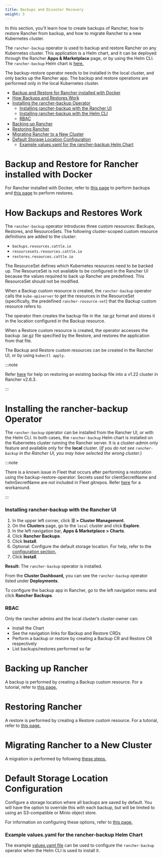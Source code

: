 ```yaml
---
title: Backups and Disaster Recovery
weight: 5
---
```


In this section, you'll learn how to create backups of Rancher, how to restore Rancher from backup, and how to migrate Rancher to a new Kubernetes cluster.

The `rancher-backup` operator is used to backup and restore Rancher on any Kubernetes cluster. This application is a Helm chart, and it can be deployed through the Rancher **Apps & Marketplace** page, or by using the Helm CLI. The `rancher-backup` Helm chart is [here.](https://github.com/rancher/charts/tree/release-v2.6/charts/rancher-backup)

The backup-restore operator needs to be installed in the local cluster, and only backs up the Rancher app. The backup and restore operations are performed only in the local Kubernetes cluster.

- [Backup and Restore for Rancher installed with Docker](#backup-and-restore-for-rancher-installed-with-docker)
- [How Backups and Restores Work](#how-backups-and-restores-work)
- [Installing the rancher-backup Operator](#installing-the-rancher-backup-operator)
  - [Installing rancher-backup with the Rancher UI](#installing-rancher-backup-with-the-rancher-ui)
  - [Installing rancher-backup with the Helm CLI](#installing-rancher-backup-with-the-helm-cli)
  - [RBAC](#rbac)
- [Backing up Rancher](#backing-up-rancher)
- [Restoring Rancher](#restoring-rancher)
- [Migrating Rancher to a New Cluster](#migrating-rancher-to-a-new-cluster)
- [Default Storage Location Configuration](#default-storage-location-configuration)
  - [Example values.yaml for the rancher-backup Helm Chart](#example-values-yaml-for-the-rancher-backup-helm-chart)

# Backup and Restore for Rancher installed with Docker

For Rancher installed with Docker, refer to [this page](./docker-installs/docker-backups) to perform backups and [this page](./docker-installs/docker-restores) to perform restores.

# How Backups and Restores Work

The `rancher-backup` operator introduces three custom resources: Backups, Restores, and ResourceSets. The following cluster-scoped custom resource definitions are added to the cluster:

- `backups.resources.cattle.io`
- `resourcesets.resources.cattle.io`
- `restores.resources.cattle.io`

The ResourceSet defines which Kubernetes resources need to be backed up. The ResourceSet is not available to be configured in the Rancher UI because the values required to back up Rancher are predefined. This ResourceSet should not be modified.

When a Backup custom resource is created, the `rancher-backup` operator calls the `kube-apiserver` to get the resources in the ResourceSet (specifically, the predefined `rancher-resource-set`) that the Backup custom resource refers to.

The operator then creates the backup file in the .tar.gz format and stores it in the location configured in the Backup resource.

When a Restore custom resource is created, the operator accesses the backup .tar.gz file specified by the Restore, and restores the application from that file.

The Backup and Restore custom resources can be created in the Rancher UI, or by using `kubectl apply`.

:::note

Refer [here]({{<baseurl>}}/rancher/v2.6/en/backups/migrating-rancher/#2-restore-from-backup-using-a-restore-custom-resource) for help on restoring an existing backup file into a v1.22 cluster in Rancher v2.6.3.

:::

# Installing the rancher-backup Operator

The `rancher-backup` operator can be installed from the Rancher UI, or with the Helm CLI. In both cases, the `rancher-backup` Helm chart is installed on the Kubernetes cluster running the Rancher server. It is a cluster-admin only feature and available only for the **local** cluster.  (*If you do not see `rancher-backup` in the Rancher UI, you may have selected the wrong cluster.*)

:::note

There is a known issue in Fleet that occurs after performing a restoration using the backup-restore-operator: Secrets used for clientSecretName and helmSecretName are not included in Fleet gitrepos. Refer [here]({{<baseurl>}}rancher/v2.6/en/deploy-across-clusters/fleet/#troubleshooting) for a workaround.

:::

### Installing rancher-backup with the Rancher UI

1. In the upper left corner, click **☰ > Cluster Management**.
1. On the **Clusters** page, go to the `local` cluster and click **Explore**.
1. In the left navigation bar, **Apps & Marketplace > Charts**.
1. Click **Rancher Backups**.
1. Click **Install**.
1. Optional: Configure the default storage location. For help, refer to the [configuration section.](./configuration/storage-config)
1. Click **Install**.

**Result:** The `rancher-backup` operator is installed.

From the **Cluster Dashboard,** you can see the `rancher-backup` operator listed under **Deployments**.

To configure the backup app in Rancher, go to the left navigation menu and click **Rancher Backups**.

### RBAC

Only the rancher admins and the local cluster’s cluster-owner can:

* Install the Chart
* See the navigation links for Backup and Restore CRDs
* Perform a backup or restore by creating a Backup CR and Restore CR respectively
* List backups/restores performed so far

# Backing up Rancher

A backup is performed by creating a Backup custom resource. For a tutorial, refer to [this page.](./back-up-rancher)

# Restoring Rancher

A restore is performed by creating a Restore custom resource. For a tutorial, refer to [this page.](./restoring-rancher)

# Migrating Rancher to a New Cluster

A migration is performed by following [these steps.]({{<baseurl>}}/rancher/v2.6/en/backups/migrating-rancher)

# Default Storage Location Configuration

Configure a storage location where all backups are saved by default. You will have the option to override this with each backup, but will be limited to using an S3-compatible or Minio object store.

For information on configuring these options, refer to [this page.](./configuration/storage-config)

### Example values.yaml for the rancher-backup Helm Chart

The example [values.yaml file](./configuration/storage-config/#example-values-yaml-for-the-rancher-backup-helm-chart) can be used to configure the `rancher-backup` operator when the Helm CLI is used to install it.
